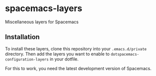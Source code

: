 # spacemacs-layers
Miscellaneous layers for Spacemacs

## Installation
To install these layers, clone this repository into your `.emacs.d/private`
directory. Then add the layers you want to enable to
`dotspacemacs-configuration-layers` in your dotfile.

For this to work, you need the latest development version of Spacemacs.

